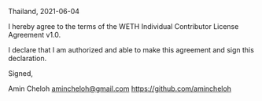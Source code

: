 Thailand, 2021-06-04

I hereby agree to the terms of the WETH Individual Contributor License
Agreement v1.0.

I declare that I am authorized and able to make this agreement and sign this
declaration.

Signed,

Amin Cheloh amincheloh@gmail.com https://github.com/amincheloh
